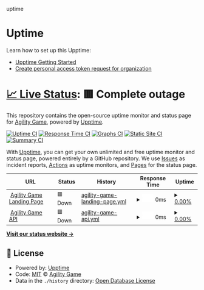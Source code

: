uptime

# Uptime

Learn how to set up this Upptime:

- [Upptime Getting Started](https://upptime.js.org/docs/get-started)
- [Create personal access token request for organization](https://stackoverflow.com/questions/75044318/create-personal-access-token-request-for-organization)

# [📈 Live Status](https://status.agility-game.com): <!--live status--> **🟥 Complete outage**

This repository contains the open-source uptime monitor and status page for [Agility Game](https://agility-game.com), powered by [Upptime](https://github.com/upptime/upptime).

[![Uptime CI](https://github.com/simple-login/uptime/workflows/Uptime%20CI/badge.svg)](https://github.com/simple-login/uptime/actions?query=workflow%3A%22Uptime+CI%22)
[![Response Time CI](https://github.com/agility-game/uptime/workflows/Response%20Time%20CI/badge.svg)](https://github.com/agility-game/uptime/actions?query=workflow%3A%22Response+Time+CI%22)
[![Graphs CI](https://github.com/agility-game/uptime/workflows/Graphs%20CI/badge.svg)](https://github.com/agility-game/uptime/actions?query=workflow%3A%22Graphs+CI%22)
[![Static Site CI](https://github.com/agility-game/uptime/workflows/Static%20Site%20CI/badge.svg)](https://github.com/agility-game/uptime/actions?query=workflow%3A%22Static+Site+CI%22)
[![Summary CI](https://github.com/agility-game/uptime/workflows/Summary%20CI/badge.svg)](https://github.com/agility-game/uptime/actions?query=workflow%3A%22Summary+CI%22)

With [Upptime](https://upptime.js.org), you can get your own unlimited and free uptime monitor and status page, powered entirely by a GitHub repository. We use [Issues](https://github.com/agility-game/uptime/issues) as incident reports, [Actions](https://github.com/agility-game/uptime/actions) as uptime monitors, and [Pages](https://status.agility-game.com) for the status page.

<!--start: status pages-->
<!-- This summary is generated by Upptime (https://github.com/upptime/upptime) -->
<!-- Do not edit this manually, your changes will be overwritten -->
<!-- prettier-ignore -->
| URL | Status | History | Response Time | Uptime |
| --- | ------ | ------- | ------------- | ------ |
| <img alt="" src="https://icons.duckduckgo.com/ip3/agility-game.com.ico" height="13"> [Agility Game Landing Page](https://agility-game.com) | 🟥 Down | [agility-game-landing-page.yml](https://github.com/agility-game/uptime/commits/HEAD/history/agility-game-landing-page.yml) | <details><summary><img alt="Response time graph" src="./graphs/agility-game-landing-page/response-time-week.png" height="20"> 0ms</summary><br><a href="https://status.agility-game.com/history/agility-game-landing-page"><img alt="Response time 0" src="https://img.shields.io/endpoint?url=https%3A%2F%2Fraw.githubusercontent.com%2Fagility-game%2Fuptime%2FHEAD%2Fapi%2Fagility-game-landing-page%2Fresponse-time.json"></a><br><a href="https://status.agility-game.com/history/agility-game-landing-page"><img alt="24-hour response time 0" src="https://img.shields.io/endpoint?url=https%3A%2F%2Fraw.githubusercontent.com%2Fagility-game%2Fuptime%2FHEAD%2Fapi%2Fagility-game-landing-page%2Fresponse-time-day.json"></a><br><a href="https://status.agility-game.com/history/agility-game-landing-page"><img alt="7-day response time 0" src="https://img.shields.io/endpoint?url=https%3A%2F%2Fraw.githubusercontent.com%2Fagility-game%2Fuptime%2FHEAD%2Fapi%2Fagility-game-landing-page%2Fresponse-time-week.json"></a><br><a href="https://status.agility-game.com/history/agility-game-landing-page"><img alt="30-day response time 0" src="https://img.shields.io/endpoint?url=https%3A%2F%2Fraw.githubusercontent.com%2Fagility-game%2Fuptime%2FHEAD%2Fapi%2Fagility-game-landing-page%2Fresponse-time-month.json"></a><br><a href="https://status.agility-game.com/history/agility-game-landing-page"><img alt="1-year response time 0" src="https://img.shields.io/endpoint?url=https%3A%2F%2Fraw.githubusercontent.com%2Fagility-game%2Fuptime%2FHEAD%2Fapi%2Fagility-game-landing-page%2Fresponse-time-year.json"></a></details> | <details><summary><a href="https://status.agility-game.com/history/agility-game-landing-page">0.00%</a></summary><a href="https://status.agility-game.com/history/agility-game-landing-page"><img alt="All-time uptime 98.26%" src="https://img.shields.io/endpoint?url=https%3A%2F%2Fraw.githubusercontent.com%2Fagility-game%2Fuptime%2FHEAD%2Fapi%2Fagility-game-landing-page%2Fuptime.json"></a><br><a href="https://status.agility-game.com/history/agility-game-landing-page"><img alt="24-hour uptime 0.00%" src="https://img.shields.io/endpoint?url=https%3A%2F%2Fraw.githubusercontent.com%2Fagility-game%2Fuptime%2FHEAD%2Fapi%2Fagility-game-landing-page%2Fuptime-day.json"></a><br><a href="https://status.agility-game.com/history/agility-game-landing-page"><img alt="7-day uptime 0.00%" src="https://img.shields.io/endpoint?url=https%3A%2F%2Fraw.githubusercontent.com%2Fagility-game%2Fuptime%2FHEAD%2Fapi%2Fagility-game-landing-page%2Fuptime-week.json"></a><br><a href="https://status.agility-game.com/history/agility-game-landing-page"><img alt="30-day uptime 41.98%" src="https://img.shields.io/endpoint?url=https%3A%2F%2Fraw.githubusercontent.com%2Fagility-game%2Fuptime%2FHEAD%2Fapi%2Fagility-game-landing-page%2Fuptime-month.json"></a><br><a href="https://status.agility-game.com/history/agility-game-landing-page"><img alt="1-year uptime 95.16%" src="https://img.shields.io/endpoint?url=https%3A%2F%2Fraw.githubusercontent.com%2Fagility-game%2Fuptime%2FHEAD%2Fapi%2Fagility-game-landing-page%2Fuptime-year.json"></a></details>
| <img alt="" src="https://agility-game.com/logo.png" height="13"> [Agility Game API](https://app.agility-game.com/live) | 🟥 Down | [agility-game-api.yml](https://github.com/agility-game/uptime/commits/HEAD/history/agility-game-api.yml) | <details><summary><img alt="Response time graph" src="./graphs/agility-game-api/response-time-week.png" height="20"> 0ms</summary><br><a href="https://status.agility-game.com/history/agility-game-api"><img alt="Response time 0" src="https://img.shields.io/endpoint?url=https%3A%2F%2Fraw.githubusercontent.com%2Fagility-game%2Fuptime%2FHEAD%2Fapi%2Fagility-game-api%2Fresponse-time.json"></a><br><a href="https://status.agility-game.com/history/agility-game-api"><img alt="24-hour response time 0" src="https://img.shields.io/endpoint?url=https%3A%2F%2Fraw.githubusercontent.com%2Fagility-game%2Fuptime%2FHEAD%2Fapi%2Fagility-game-api%2Fresponse-time-day.json"></a><br><a href="https://status.agility-game.com/history/agility-game-api"><img alt="7-day response time 0" src="https://img.shields.io/endpoint?url=https%3A%2F%2Fraw.githubusercontent.com%2Fagility-game%2Fuptime%2FHEAD%2Fapi%2Fagility-game-api%2Fresponse-time-week.json"></a><br><a href="https://status.agility-game.com/history/agility-game-api"><img alt="30-day response time 0" src="https://img.shields.io/endpoint?url=https%3A%2F%2Fraw.githubusercontent.com%2Fagility-game%2Fuptime%2FHEAD%2Fapi%2Fagility-game-api%2Fresponse-time-month.json"></a><br><a href="https://status.agility-game.com/history/agility-game-api"><img alt="1-year response time 0" src="https://img.shields.io/endpoint?url=https%3A%2F%2Fraw.githubusercontent.com%2Fagility-game%2Fuptime%2FHEAD%2Fapi%2Fagility-game-api%2Fresponse-time-year.json"></a></details> | <details><summary><a href="https://status.agility-game.com/history/agility-game-api">0.00%</a></summary><a href="https://status.agility-game.com/history/agility-game-api"><img alt="All-time uptime 98.26%" src="https://img.shields.io/endpoint?url=https%3A%2F%2Fraw.githubusercontent.com%2Fagility-game%2Fuptime%2FHEAD%2Fapi%2Fagility-game-api%2Fuptime.json"></a><br><a href="https://status.agility-game.com/history/agility-game-api"><img alt="24-hour uptime 0.00%" src="https://img.shields.io/endpoint?url=https%3A%2F%2Fraw.githubusercontent.com%2Fagility-game%2Fuptime%2FHEAD%2Fapi%2Fagility-game-api%2Fuptime-day.json"></a><br><a href="https://status.agility-game.com/history/agility-game-api"><img alt="7-day uptime 0.00%" src="https://img.shields.io/endpoint?url=https%3A%2F%2Fraw.githubusercontent.com%2Fagility-game%2Fuptime%2FHEAD%2Fapi%2Fagility-game-api%2Fuptime-week.json"></a><br><a href="https://status.agility-game.com/history/agility-game-api"><img alt="30-day uptime 41.98%" src="https://img.shields.io/endpoint?url=https%3A%2F%2Fraw.githubusercontent.com%2Fagility-game%2Fuptime%2FHEAD%2Fapi%2Fagility-game-api%2Fuptime-month.json"></a><br><a href="https://status.agility-game.com/history/agility-game-api"><img alt="1-year uptime 95.16%" src="https://img.shields.io/endpoint?url=https%3A%2F%2Fraw.githubusercontent.com%2Fagility-game%2Fuptime%2FHEAD%2Fapi%2Fagility-game-api%2Fuptime-year.json"></a></details>

<!--end: status pages-->

[**Visit our status website →**](https://status.agility-game.com)

## 📄 License

- Powered by: [Upptime](https://github.com/upptime/upptime)
- Code: [MIT](./LICENSE) © [Agility Game](https://agility-game.com)
- Data in the `./history` directory: [Open Database License](https://opendatacommons.org/licenses/odbl/1-0/)
